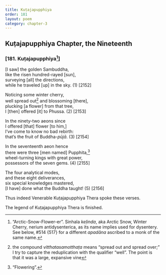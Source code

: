 ```yaml
---
title: Kuṭajapupphiya
order: 181
layout: poem
category: chapter-3
---
```


## Kuṭajapupphiya Chapter, the Nineteenth

### \[181. Kuṭajapupphiya[^1]\]

\[I saw\] the golden Sambuddha,  
like the risen hundred-rayed \[sun\],  
surveying \[all\] the directions,  
while he traveled \[up\] in the sky. (1) \[2152\]

Noticing some winter cherry,  
well spread out[^2] and blossoming \[there\],  
plucking \[a flower\] from that tree,  
I \[then\] offered \[it\] to Phussa. (2) \[2153\]

In the ninety-two aeons since  
I offered \[that\] flower \[to him,\]  
I’ve come to know no bad rebirth:  
that’s the fruit of Buddha-*pūjā*. (3) \[2154\]

In the seventeenth aeon hence  
there were three \[men named\] Pupphita,[^3]  
wheel-turning kings with great power,  
possessors of the seven gems. (4) \[2155\]

The four analytical modes,  
and these eight deliverances,  
six special knowledges mastered,  
\[I have\] done what the Buddha taught! (5) \[2156\]

Thus indeed Venerable Kuṭajapupphiya Thera spoke these verses.

The legend of Kuṭajapupphiya Thera is finished.

[^1]: “Arctic-Snow-Flower-er”. Sinhala *keḷinda*, aka Arctic Snow, Winter Cherry, nerium antidysenterica, as its name implies used for dysentery. See below, \#514 {517} for a different *apadāna* ascribed to a monk of the same name.

[^2]: the compound *vitthatasamotthaṭa* means “spread out and spread over;” I try to capture the reduplication with the qualifier “well”. The point is that it was a large, expansive vine

[^3]: “Flowering”.
